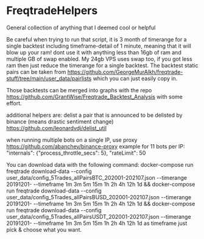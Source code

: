 # FreqtradeHelpers
General collection of anything that I deemed cool or helpful

Be careful when trying to run that script, it is 3 month of timerange for a single backtest including timeframe-detail of 1 minute, meaning that it will blow up your ram!
dont use it with anything less than 16gb of ram and multiple GB of swap enabled.
My 24gb VPS uses swap too, if you got less ram then just reduce the timerange for a single backtest. The backtest static pairs can be taken from 
https://github.com/GeorgeMurAlkh/freqtrade-stuff/tree/main/user_data/pairlists
which you can just easily copy in.

Those backtests can be merged into graphs with the repo https://github.com/GrantWise/Freqtrade_Backtest_Analysis with some effort.

additional helpers are:
delist a pair that is announced to be delisted by binance (means drastic sentiment change)
https://github.com/leonardvdj/delist_util

when running multiple bots on a single IP, use proxy
https://github.com/abanchev/binance-proxy
example for 11 bots per IP:
  "internals": {"process_throttle_secs": 5},
  "rateLimit": 50

You can download data with the following command:
docker-compose run freqtrade download-data --config user_data/config_5Trades_allPairsBTC_202001-202107.json --timerange 20191201- --timeframe 1m 3m 5m 15m 1h 2h 4h 12h 1d && docker-compose run freqtrade download-data --config user_data/config_5Trades_allPairsBUSD_202001-202107.json --timerange 20191201- --timeframe 1m 3m 5m 15m 1h 2h 4h 12h 1d && docker-compose run freqtrade download-data --config user_data/config_5Trades_allPairsUSDT_202001-202107.json --timerange 20191201- --timeframe 1m 3m 5m 15m 1h 2h 4h 12h 1d
as timeframe just pick & choose what you want.
